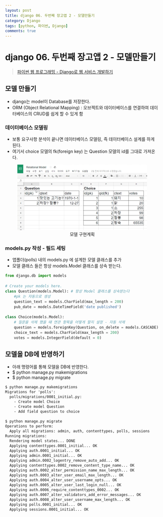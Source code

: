 ```yaml
---
layout: post
title: django 06. 두번째 장고앱 2 - 모델만들기
category: Django
tags: [python, 파이썬, Django]
comments: true
---
```

# django 06. 두번째 장고앱 2 - 모델만들기
> [파이썬 웹 프로그래밍 - Django로 웹 서비스 개발하기 ](https://www.inflearn.com/course/django-%ED%8C%8C%EC%9D%B4%EC%8D%AC-%EC%9E%A5%EA%B3%A0-%EA%B0%95%EC%A2%8C/)       


## 모델 만들기
- django는 model이 Database를 저장한다.
- ORM (Object Relational Mapping) : 오브젝트와 데이터베이스를 연결하여 데이터베이스의 CRUD를 쉽게 할 수 있게 함

### 데이터베이스 모델링
- 보통 요구사항 분석이 끝나면 데이터베이스 모델링, 즉 데이터베이스 설계를 하게 된다.
- 여기서 choice 모델의 fk(foreign key) 는 Question 모델의 id를 그대로 가져온다.

<center>
<figure>
<img src="/assets/post-img/django/poll-model.png" alt="poll-model">
<figcaption>모델 구현계획</figcaption>
</figure>
</center>

### models.py 작성 -  필드 세팅
- 앱폴더(polls) 내의 models.py 에 설계한 모델 클래스를 추가
- 모델 클래스 들은 항상 models.Model 클래스를 상속 받는다.

```python
from django.db import models

# Create your models here.
class Question(models.Model): # 항상 Model 클래스를 상속받는다
    #pk 는 자동으로 생성
    question_text = models.CharField(max_length = 200)
    pub_date = models.DateTimeField('date published')

class Choice(models.Model):
    # 질문을 삭제 했을 떄 연관 항목을 어떻게 할지 설정 - 자동 삭제
    question = models.foreignKey(Question, on_delete = models.CASCADE)
    choice_text = models.CharField(max_length = 200)
    votes = models.IntegerField(default = 0)
```

## 모델을 DB에 반영하기
- 아래 명령어를 통해 모델을 DB에 반영한다.
- $ python manage.py makemigrations
- $ python manage.py migrate

```shell
$ python manage.py makemigrations
Migrations for 'polls':
  polls/migrations/0001_initial.py:
    - Create model Choice
    - Create model Question
    - Add field question to choice

$ python manage.py migrate
Operations to perform:
  Apply all migrations: admin, auth, contenttypes, polls, sessions
Running migrations:
  Rendering model states... DONE
  Applying contenttypes.0001_initial... OK
  Applying auth.0001_initial... OK
  Applying admin.0001_initial... OK
  Applying admin.0002_logentry_remove_auto_add... OK
  Applying contenttypes.0002_remove_content_type_name... OK
  Applying auth.0002_alter_permission_name_max_length... OK
  Applying auth.0003_alter_user_email_max_length... OK
  Applying auth.0004_alter_user_username_opts... OK
  Applying auth.0005_alter_user_last_login_null... OK
  Applying auth.0006_require_contenttypes_0002... OK
  Applying auth.0007_alter_validators_add_error_messages... OK
  Applying auth.0008_alter_user_username_max_length... OK
  Applying polls.0001_initial... OK
  Applying sessions.0001_initial... OK
```
